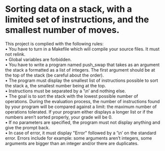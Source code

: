 # Sorting data on a stack, with a limited set of instructions, and the smallest number of moves.

This project is complied with the following rules: </br>
• You have to turn in a Makefile which will compile your source files. It must not
relink. </br>
• Global variables are forbidden. </br>
• You have to write a program named push_swap that takes as an argument the stack
a formatted as a list of integers. The first argument should be at the top of the
stack (be careful about the order). </br>
• The program must display the smallest list of instructions possible to sort the stack
a, the smallest number being at the top. </br>
• Instructions must be separated by a ’\n’ and nothing else. </br>
• The goal is to sort the stack with the lowest possible number of operations. During
the evaluation process, the number of instructions found by your program will be
compared against a limit: the maximum number of operations tolerated. If your
program either displays a longer list or if the numbers aren’t sorted properly, your
grade will be 0. </br>
• If no parameters are specified, the program must not display anything and give the
prompt back. </br>
• In case of error, it must display "Error" followed by a ’\n’ on the standard error.
Errors include for example: some arguments aren’t integers, some arguments are
bigger than an integer and/or there are duplicates.
